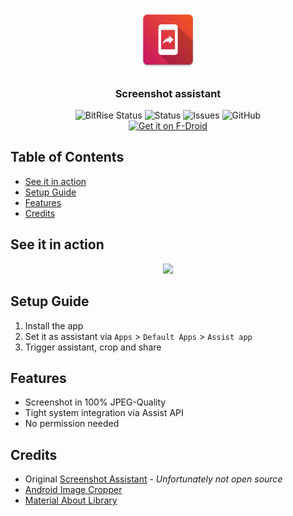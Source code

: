 <p align="center">
     <img src="app/src/main/ic_launcher-web.png" alt="Screenshot Assistant" width="20%">
</p>
<h3 align="center">Screenshot assistant</h3>
<div align="center">
<img src="https://img.shields.io/bitrise/e35512dffe538a68?token=FeXeWy1tsL9L69wa9RFzCQ" alt="BitRise Status">
<img src="https://img.shields.io/badge/status-active-success.svg" alt="Status"/>
<img src="https://img.shields.io/github/issues/beatbrot/ScreenshotAssistant" alt="Issues">
<img alt="GitHub" src="https://img.shields.io/github/license/beatbrot/ScreenshotAssistant">
</div>

<div align="center">
<a href="https://f-droid.org/packages/de.beatbrot.screenshotassistant">
    <img src="https://fdroid.gitlab.io/artwork/badge/get-it-on.png"
    alt="Get it on F-Droid"
    height="80">
</a>
</div>

## Table of Contents
- [See it in action](#see-it-in-action)
- [Setup Guide](#setup-guide)
- [Features](#features)
- [Credits](#credits)

## See it in action

<div align="center">
<img src="https://giant.gfycat.com/DifficultHardtofindErmine.gif" width="40%">
</div>

## Setup Guide

1. Install the app
2. Set it as assistant via `Apps` > `Default Apps` > `Assist app`
3. Trigger assistant, crop and share


## Features

- Screenshot in 100% JPEG-Quality
- Tight system integration via Assist API
- No permission needed

## Credits

- Original [Screenshot Assistant](https://play.google.com/store/apps/details?id=pl.waskysoft.screenshotassistant) - *Unfortunately not open source*
- [Android Image Cropper](https://github.com/ArthurHub/Android-Image-Cropper)
- [Material About Library](https://github.com/daniel-stoneuk/material-about-library)
